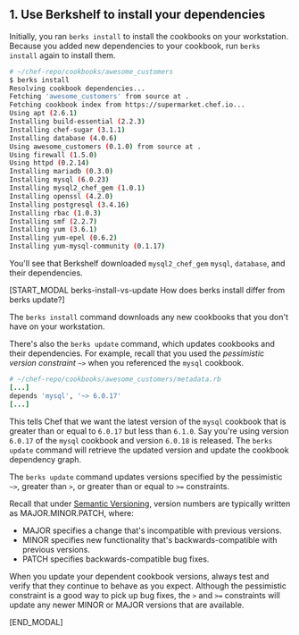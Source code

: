 ## 1. Use Berkshelf to install your dependencies

Initially, you ran `berks install` to install the cookbooks on your workstation. Because you added new dependencies to your cookbook, run `berks install` again to install them.

```bash
# ~/chef-repo/cookbooks/awesome_customers
$ berks install
Resolving cookbook dependencies...
Fetching 'awesome_customers' from source at .
Fetching cookbook index from https://supermarket.chef.io...
Using apt (2.6.1)
Installing build-essential (2.2.3)
Installing chef-sugar (3.1.1)
Installing database (4.0.6)
Using awesome_customers (0.1.0) from source at .
Using firewall (1.5.0)
Using httpd (0.2.14)
Installing mariadb (0.3.0)
Installing mysql (6.0.23)
Installing mysql2_chef_gem (1.0.1)
Installing openssl (4.2.0)
Installing postgresql (3.4.16)
Installing rbac (1.0.3)
Installing smf (2.2.7)
Installing yum (3.6.1)
Installing yum-epel (0.6.2)
Installing yum-mysql-community (0.1.17)
```

You'll see that Berkshelf downloaded `mysql2_chef_gem` `mysql`, `database`, and their dependencies.

[START_MODAL berks-install-vs-update How does berks install differ from berks update?]

The `berks install` command downloads any new cookbooks that you don't have on your workstation.

There's also the `berks update` command, which updates cookbooks and their dependencies. For example, recall that you used the _pessimistic version constraint_ `~>` when you referenced the `mysql` cookbook.

```ruby
# ~/chef-repo/cookbooks/awesome_customers/metadata.rb
[...]
depends 'mysql', '~> 6.0.17'
[...]
```

This tells Chef that we want the latest version of the `mysql` cookbook that is greater than or equal to `6.0.17` but less than `6.1.0`. Say you're using version `6.0.17` of the `mysql` cookbook and version `6.0.18` is released. The `berks update` command will retrieve the updated version and update the cookbook dependency graph.

The `berks update` command updates versions specified by the pessimistic `~>`, greater than `>`, or greater than or equal to `>=` constraints.

Recall that under [Semantic Versioning](http://semver.org), version numbers are typically written as MAJOR.MINOR.PATCH, where:

* MAJOR specifies a change that's incompatible with previous versions.
* MINOR specifies new functionality that's backwards-compatible with previous versions.
* PATCH specifies backwards-compatible bug fixes.

When you update your dependent cookbook versions, always test and verify that they continue to behave as you expect. Although the pessimistic constraint is a good way to pick up bug fixes, the `>` and `>=` constraints will update any newer MINOR or MAJOR versions that are available.

[END_MODAL]
